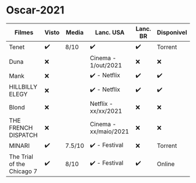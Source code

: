 # Oscar-2021
|Filmes|Visto|Media|Lanc. USA|Lanc. BR|Disponivel|
|-|-|-|-|-|-|
| Tenet    |:heavy_check_mark: | 8/10 |:heavy_check_mark:|:heavy_check_mark:|Torrent|
| Duna     | :x:   |   |Cinema - 1/out/2021 |:x:|:x:|
|Mank|:x:|| :heavy_check_mark: - Netflix|:heavy_check_mark:|:heavy_check_mark:|
|HILLBILLY ELEGY|:x:||:heavy_check_mark: - Netflix |:heavy_check_mark:|:heavy_check_mark:|
|Blond|:x:||Netflix - xx/xx/2021|:x:|:x:|
|THE FRENCH DISPATCH|:x:| |Cinema - xx/maio/2021|:x:|:x:|
|MINARI|:heavy_check_mark:|7.5/10|:heavy_check_mark: - Festival|:x:|Torrent|
|The Trial of the Chicago 7|:heavy_check_mark:|8/10|:heavy_check_mark: - Festival|:heavy_check_mark:|Online|
